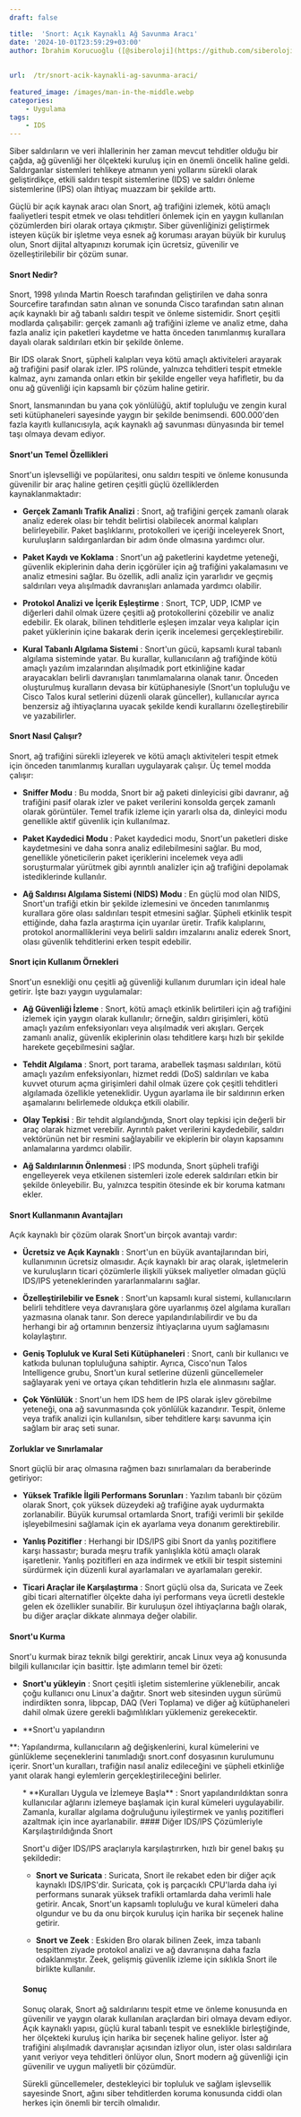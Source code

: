 ```yaml
---
draft: false

title:  'Snort: Açık Kaynaklı Ağ Savunma Aracı'
date: '2024-10-01T23:59:29+03:00'
author: İbrahim Korucuoğlu ([@siberoloji](https://github.com/siberoloji))
 
 
url:  /tr/snort-acik-kaynakli-ag-savunma-araci/
 
featured_image: /images/man-in-the-middle.webp
categories:
    - Uygulama
tags:
    - IDS
---
```



Siber saldırıların ve veri ihlallerinin her zaman mevcut tehditler olduğu bir çağda, ağ güvenliği her ölçekteki kuruluş için en önemli öncelik haline geldi. Saldırganlar sistemleri tehlikeye atmanın yeni yollarını sürekli olarak geliştirdikçe, etkili saldırı tespit sistemlerine (IDS) ve saldırı önleme sistemlerine (IPS) olan ihtiyaç muazzam bir şekilde arttı.



Güçlü bir açık kaynak aracı olan Snort, ağ trafiğini izlemek, kötü amaçlı faaliyetleri tespit etmek ve olası tehditleri önlemek için en yaygın kullanılan çözümlerden biri olarak ortaya çıkmıştır. Siber güvenliğinizi geliştirmek isteyen küçük bir işletme veya esnek ağ koruması arayan büyük bir kuruluş olun, Snort dijital altyapınızı korumak için ücretsiz, güvenilir ve özelleştirilebilir bir çözüm sunar.




#### Snort Nedir?



Snort, 1998 yılında Martin Roesch tarafından geliştirilen ve daha sonra Sourcefire tarafından satın alınan ve sonunda Cisco tarafından satın alınan açık kaynaklı bir ağ tabanlı saldırı tespit ve önleme sistemidir. Snort çeşitli modlarda çalışabilir: gerçek zamanlı ağ trafiğini izleme ve analiz etme, daha fazla analiz için paketleri kaydetme ve hatta önceden tanımlanmış kurallara dayalı olarak saldırıları etkin bir şekilde önleme.



Bir IDS olarak Snort, şüpheli kalıpları veya kötü amaçlı aktiviteleri arayarak ağ trafiğini pasif olarak izler. IPS rolünde, yalnızca tehditleri tespit etmekle kalmaz, aynı zamanda onları etkin bir şekilde engeller veya hafifletir, bu da onu ağ güvenliği için kapsamlı bir çözüm haline getirir.



Snort, lansmanından bu yana çok yönlülüğü, aktif topluluğu ve zengin kural seti kütüphaneleri sayesinde yaygın bir şekilde benimsendi. 600.000'den fazla kayıtlı kullanıcısıyla, açık kaynaklı ağ savunması dünyasında bir temel taşı olmaya devam ediyor.




#### Snort'un Temel Özellikleri



Snort'un işlevselliği ve popülaritesi, onu saldırı tespiti ve önleme konusunda güvenilir bir araç haline getiren çeşitli güçlü özelliklerden kaynaklanmaktadır:


* **Gerçek Zamanlı Trafik Analizi** : Snort, ağ trafiğini gerçek zamanlı olarak analiz ederek olası bir tehdit belirtisi olabilecek anormal kalıpları belirleyebilir. Paket başlıklarını, protokolleri ve içeriği inceleyerek Snort, kuruluşların saldırganlardan bir adım önde olmasına yardımcı olur.

* **Paket Kaydı ve Koklama** : Snort'un ağ paketlerini kaydetme yeteneği, güvenlik ekiplerinin daha derin içgörüler için ağ trafiğini yakalamasını ve analiz etmesini sağlar. Bu özellik, adli analiz için yararlıdır ve geçmiş saldırıları veya alışılmadık davranışları anlamada yardımcı olabilir.

* **Protokol Analizi ve İçerik Eşleştirme** : Snort, TCP, UDP, ICMP ve diğerleri dahil olmak üzere çeşitli ağ protokollerini çözebilir ve analiz edebilir. Ek olarak, bilinen tehditlerle eşleşen imzalar veya kalıplar için paket yüklerinin içine bakarak derin içerik incelemesi gerçekleştirebilir.

* **Kural Tabanlı Algılama Sistemi** : Snort'un gücü, kapsamlı kural tabanlı algılama sisteminde yatar. Bu kurallar, kullanıcıların ağ trafiğinde kötü amaçlı yazılım imzalarından alışılmadık port etkinliğine kadar arayacakları belirli davranışları tanımlamalarına olanak tanır. Önceden oluşturulmuş kuralların devasa bir kütüphanesiyle (Snort'un topluluğu ve Cisco Talos kural setlerini düzenli olarak günceller), kullanıcılar ayrıca benzersiz ağ ihtiyaçlarına uyacak şekilde kendi kurallarını özelleştirebilir ve yazabilirler.
#### Snort Nasıl Çalışır?



Snort, ağ trafiğini sürekli izleyerek ve kötü amaçlı aktiviteleri tespit etmek için önceden tanımlanmış kuralları uygulayarak çalışır. Üç temel modda çalışır:


* **Sniffer Modu** : Bu modda, Snort bir ağ paketi dinleyicisi gibi davranır, ağ trafiğini pasif olarak izler ve paket verilerini konsolda gerçek zamanlı olarak görüntüler. Temel trafik izleme için yararlı olsa da, dinleyici modu genellikle aktif güvenlik için kullanılmaz.

* **Paket Kaydedici Modu** : Paket kaydedici modu, Snort'un paketleri diske kaydetmesini ve daha sonra analiz edilebilmesini sağlar. Bu mod, genellikle yöneticilerin paket içeriklerini incelemek veya adli soruşturmalar yürütmek gibi ayrıntılı analizler için ağ trafiğini depolamak istediklerinde kullanılır.

* **Ağ Saldırısı Algılama Sistemi (NIDS) Modu** : En güçlü mod olan NIDS, Snort'un trafiği etkin bir şekilde izlemesini ve önceden tanımlanmış kurallara göre olası saldırıları tespit etmesini sağlar. Şüpheli etkinlik tespit ettiğinde, daha fazla araştırma için uyarılar üretir. Trafik kalıplarını, protokol anormalliklerini veya belirli saldırı imzalarını analiz ederek Snort, olası güvenlik tehditlerini erken tespit edebilir.
#### Snort için Kullanım Örnekleri



Snort'un esnekliği onu çeşitli ağ güvenliği kullanım durumları için ideal hale getirir. İşte bazı yaygın uygulamalar:


* **Ağ Güvenliği İzleme** : Snort, kötü amaçlı etkinlik belirtileri için ağ trafiğini izlemek için yaygın olarak kullanılır; örneğin, saldırı girişimleri, kötü amaçlı yazılım enfeksiyonları veya alışılmadık veri akışları. Gerçek zamanlı analiz, güvenlik ekiplerinin olası tehditlere karşı hızlı bir şekilde harekete geçebilmesini sağlar.

* **Tehdit Algılama** : Snort, port tarama, arabellek taşması saldırıları, kötü amaçlı yazılım enfeksiyonları, hizmet reddi (DoS) saldırıları ve kaba kuvvet oturum açma girişimleri dahil olmak üzere çok çeşitli tehditleri algılamada özellikle yeteneklidir. Uygun ayarlama ile bir saldırının erken aşamalarını belirlemede oldukça etkili olabilir.

* **Olay Tepkisi** : Bir tehdit algılandığında, Snort olay tepkisi için değerli bir araç olarak hizmet verebilir. Ayrıntılı paket verilerini kaydedebilir, saldırı vektörünün net bir resmini sağlayabilir ve ekiplerin bir olayın kapsamını anlamalarına yardımcı olabilir.

* **Ağ Saldırılarının Önlenmesi** : IPS modunda, Snort şüpheli trafiği engelleyerek veya etkilenen sistemleri izole ederek saldırıları etkin bir şekilde önleyebilir. Bu, yalnızca tespitin ötesinde ek bir koruma katmanı ekler.
#### Snort Kullanmanın Avantajları



Açık kaynaklı bir çözüm olarak Snort'un birçok avantajı vardır:


* **Ücretsiz ve Açık Kaynaklı** : Snort'un en büyük avantajlarından biri, kullanımının ücretsiz olmasıdır. Açık kaynaklı bir araç olarak, işletmelerin ve kuruluşların ticari çözümlerle ilişkili yüksek maliyetler olmadan güçlü IDS/IPS yeteneklerinden yararlanmalarını sağlar.

* **Özelleştirilebilir ve Esnek** : Snort'un kapsamlı kural sistemi, kullanıcıların belirli tehditlere veya davranışlara göre uyarlanmış özel algılama kuralları yazmasına olanak tanır. Son derece yapılandırılabilirdir ve bu da herhangi bir ağ ortamının benzersiz ihtiyaçlarına uyum sağlamasını kolaylaştırır.

* **Geniş Topluluk ve Kural Seti Kütüphaneleri** : Snort, canlı bir kullanıcı ve katkıda bulunan topluluğuna sahiptir. Ayrıca, Cisco'nun Talos Intelligence grubu, Snort'un kural setlerine düzenli güncellemeler sağlayarak yeni ve ortaya çıkan tehditlerin hızla ele alınmasını sağlar.

* **Çok Yönlülük** : Snort'un hem IDS hem de IPS olarak işlev görebilme yeteneği, ona ağ savunmasında çok yönlülük kazandırır. Tespit, önleme veya trafik analizi için kullanılsın, siber tehditlere karşı savunma için sağlam bir araç seti sunar.
#### Zorluklar ve Sınırlamalar



Snort güçlü bir araç olmasına rağmen bazı sınırlamaları da beraberinde getiriyor:


* **Yüksek Trafikle İlgili Performans Sorunları** : Yazılım tabanlı bir çözüm olarak Snort, çok yüksek düzeydeki ağ trafiğine ayak uydurmakta zorlanabilir. Büyük kurumsal ortamlarda Snort, trafiği verimli bir şekilde işleyebilmesini sağlamak için ek ayarlama veya donanım gerektirebilir.

* **Yanlış Pozitifler** : Herhangi bir IDS/IPS gibi Snort da yanlış pozitiflere karşı hassastır; burada meşru trafik yanlışlıkla kötü amaçlı olarak işaretlenir. Yanlış pozitifleri en aza indirmek ve etkili bir tespit sistemini sürdürmek için düzenli kural ayarlamaları ve ayarlamaları gerekir.

* **Ticari Araçlar ile Karşılaştırma** : Snort güçlü olsa da, Suricata ve Zeek gibi ticari alternatifler ölçekte daha iyi performans veya ücretli destekle gelen ek özellikler sunabilir. Bir kuruluşun özel ihtiyaçlarına bağlı olarak, bu diğer araçlar dikkate alınmaya değer olabilir.
#### Snort'u Kurma



Snort'u kurmak biraz teknik bilgi gerektirir, ancak Linux veya ağ konusunda bilgili kullanıcılar için basittir. İşte adımların temel bir özeti:


* **Snort'u yükleyin** : Snort çeşitli işletim sistemlerine yüklenebilir, ancak çoğu kullanıcı onu Linux'a dağıtır. Snort web sitesinden uygun sürümü indirdikten sonra, libpcap, DAQ (Veri Toplama) ve diğer ağ kütüphaneleri dahil olmak üzere gerekli bağımlılıkları yüklemeniz gerekecektir.

* **Snort'u yapılandırın




**: Yapılandırma, kullanıcıların ağ değişkenlerini, kural kümelerini ve günlükleme seçeneklerini tanımladığı snort.conf dosyasının kurulumunu içerir. Snort'un kuralları, trafiğin nasıl analiz edileceğini ve şüpheli etkinliğe yanıt olarak hangi eylemlerin gerçekleştirileceğini belirler.


<!-- wp:list {"ordered":true,"start":3} -->
<ol start="3" class="wp-block-list">* **Kuralları Uygula ve İzlemeye Başla** : Snort yapılandırıldıktan sonra kullanıcılar ağlarını izlemeye başlamak için kural kümeleri uygulayabilir. Zamanla, kurallar algılama doğruluğunu iyileştirmek ve yanlış pozitifleri azaltmak için ince ayarlanabilir.
#### Diğer IDS/IPS Çözümleriyle Karşılaştırıldığında Snort



Snort'u diğer IDS/IPS araçlarıyla karşılaştırırken, hızlı bir genel bakış şu şekildedir:


* **Snort ve Suricata** : Suricata, Snort ile rekabet eden bir diğer açık kaynaklı IDS/IPS'dir. Suricata, çok iş parçacıklı CPU'larda daha iyi performans sunarak yüksek trafikli ortamlarda daha verimli hale getirir. Ancak, Snort'un kapsamlı topluluğu ve kural kümeleri daha olgundur ve bu da onu birçok kuruluş için harika bir seçenek haline getirir.

* **Snort ve Zeek** : Eskiden Bro olarak bilinen Zeek, imza tabanlı tespitten ziyade protokol analizi ve ağ davranışına daha fazla odaklanmıştır. Zeek, gelişmiş güvenlik izleme için sıklıkla Snort ile birlikte kullanılır.
#### Sonuç



Sonuç olarak, Snort ağ saldırılarını tespit etme ve önleme konusunda en güvenilir ve yaygın olarak kullanılan araçlardan biri olmaya devam ediyor. Açık kaynaklı yapısı, güçlü kural tabanlı tespit ve esneklikle birleştiğinde, her ölçekteki kuruluş için harika bir seçenek haline geliyor. İster ağ trafiğini alışılmadık davranışlar açısından izliyor olun, ister olası saldırılara yanıt veriyor veya tehditleri önlüyor olun, Snort modern ağ güvenliği için güvenilir ve uygun maliyetli bir çözümdür.



Sürekli güncellemeler, destekleyici bir topluluk ve sağlam işlevsellik sayesinde Snort, ağını siber tehditlerden koruma konusunda ciddi olan herkes için önemli bir tercih olmalıdır.
